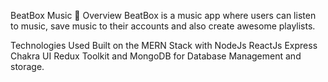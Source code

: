BeatBox Music 🎵
Overview
BeatBox is a music app where users can listen to music, save music to their accounts and also create awesome playlists.

Technologies Used
Built on the MERN Stack with NodeJs ReactJs Express Chakra UI Redux Toolkit and MongoDB for Database Management and storage.
